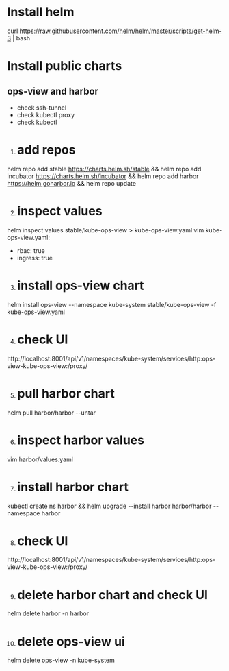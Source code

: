 # Install helm

curl https://raw.githubusercontent.com/helm/helm/master/scripts/get-helm-3 | bash

# Install public charts

## ops-view and harbor
- check ssh-tunnel
- check kubectl proxy
- check kubectl

1. # add repos
helm repo add stable https://charts.helm.sh/stable &&
helm repo add incubator https://charts.helm.sh/incubator &&
helm repo add harbor https://helm.goharbor.io &&
helm repo update

2. # inspect values
helm inspect values stable/kube-ops-view > kube-ops-view.yaml
vim kube-ops-view.yaml:
- rbac: true
- ingress: true

3. # install ops-view chart
helm install ops-view --namespace kube-system stable/kube-ops-view -f kube-ops-view.yaml

4. # check UI
http://localhost:8001/api/v1/namespaces/kube-system/services/http:ops-view-kube-ops-view:/proxy/

5. # pull harbor chart
helm pull harbor/harbor --untar

6. # inspect harbor values
vim harbor/values.yaml

7. # install harbor chart
kubectl create ns harbor &&
helm upgrade --install harbor harbor/harbor --namespace harbor

8. # check UI
http://localhost:8001/api/v1/namespaces/kube-system/services/http:ops-view-kube-ops-view:/proxy/

9. # delete harbor chart and check UI
helm delete harbor -n harbor

10. # delete ops-view ui
helm delete ops-view -n kube-system